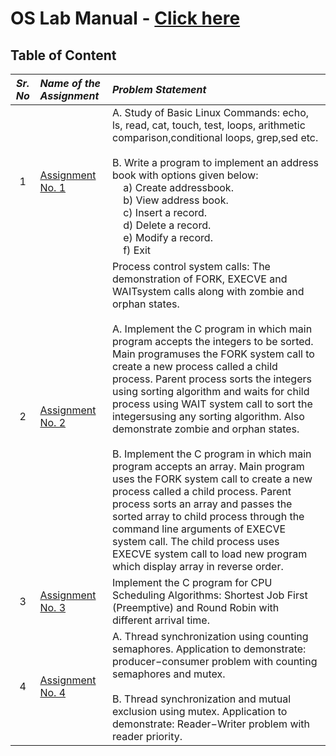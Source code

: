 # OS Lab Manual - [Click here](OSLmanual.pdf)

## Table of Content

| _Sr. No_ | _Name of the Assignment_          | _Problem Statement_                                                                                                                                                                                                                                                                                                                                                                                                                                                                                                                                                                                                                                                                                                                                                                                                                                                                                                           |
| :------: | :-------------------------------- | :---------------------------------------------------------------------------------------------------------------------------------------------------------------------------------------------------------------------------------------------------------------------------------------------------------------------------------------------------------------------------------------------------------------------------------------------------------------------------------------------------------------------------------------------------------------------------------------------------------------------------------------------------------------------------------------------------------------------------------------------------------------------------------------------------------------------------------------------------------------------------------------------------------------------------- |
|    1     | [Assignment No. 1](Assignment-01) | A. Study of Basic Linux Commands: echo, ls, read, cat, touch, test, loops, arithmetic comparison,conditional loops, grep,sed etc.<br><br> B. Write a program to implement an address book with options given below:<br>&nbsp;&nbsp;&nbsp;&nbsp;a) Create addressbook.<br>&nbsp;&nbsp;&nbsp;&nbsp;b) View address book.<br>&nbsp;&nbsp;&nbsp;&nbsp;c) Insert a record.<br>&nbsp;&nbsp;&nbsp;&nbsp;d) Delete a record.<br>&nbsp;&nbsp;&nbsp;&nbsp;e) Modify a record.<br>&nbsp;&nbsp;&nbsp;&nbsp;f) Exit                                                                                                                                                                                                                                                                                                                                                                                                                        |
|    2     | [Assignment No. 2](Assignment-02) | Process control system calls: The demonstration of FORK, EXECVE and WAITsystem calls along with zombie and orphan states.<br><br>A. Implement the C program in which main program accepts the integers to be sorted. Main programuses the FORK system call to create a new process called a child process. Parent process sorts the integers using sorting algorithm and waits for child process using WAIT system call to sort the integersusing any sorting algorithm. Also demonstrate zombie and orphan states.<br><br>B. Implement the C program in which main program accepts an array. Main program uses the FORK system call to create a new process called a child process. Parent process sorts an array and passes the sorted array to child process through the command line arguments of EXECVE system call. The child process uses EXECVE system call to load new program which display array in reverse order. |
|    3     | [Assignment No. 3](Assignment-03) | Implement the C program for CPU Scheduling Algorithms: Shortest Job First (Preemptive) and Round Robin with different arrival time.                                                                                                                                                                                                                                                                                                                                                                                                                                                                                                                                                                                                                                                                                                                                                                                           |
|    4     | [Assignment No. 4](Assignment-04) | A. Thread synchronization using counting semaphores. Application to demonstrate: producer−consumer problem with counting semaphores and mutex.<br><br>B. Thread synchronization and mutual exclusion using mutex. Application to demonstrate: Reader−Writer problem with reader priority.                                                                                                                                                                                                                                                                                                                                                                                                                                                                                                                                                                                                                                     |

